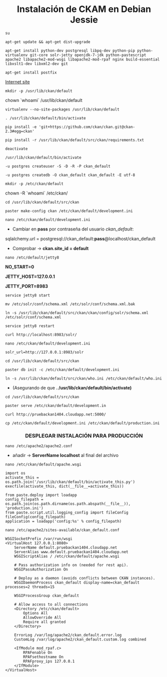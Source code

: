 # <center>Instalación de CKAM en Debian Jessie</center>

`su`

`apt-get update && apt-get dist-upgrade`

`apt-get install python-dev postgresql libpq-dev python-pip python-virtualenv git-core solr-jetty openjdk-7-jdk python-pastescript apache2 libapache2-mod-wsgi libapache2-mod-rpaf nginx build-essential libxslt1-dev libxml2-dev git`

`apt-get install postfix` 

[Internet site](pruebackan1404.pruebackan1404.a10.internal.cloudapp.net)

`mkdir -p /usr/lib/ckan/default` 

chown \`whoami` /usr/lib/ckan/default

`virtualenv --no-site-packages /usr/lib/ckan/default`

`. /usr/lib/ckan/default/bin/activate`

`pip install -e 'git+https://github.com/ckan/ckan.git@ckan-2.3#egg=ckan'`

`pip install -r /usr/lib/ckan/default/src/ckan/requirements.txt`

`deactivate`              

 `/usr/lib/ckan/default/bin/activate`

`-u postgres createuser -S -D -R -P ckan_default`

`-u postgres createdb -O ckan_default ckan_default -E utf-8`

`mkdir -p /etc/ckan/default`

chown -R \`whoami` /etc/ckan/

`cd /usr/lib/ckan/default/src/ckan`

`paster make-config ckan /etc/ckan/default/development.ini`

`nano /etc/ckan/default/development.ini`


+ Cambiar en **pass** por contraseña del usuario *ckan_default*:

sqlalchemy.url = postgresql://ckan_default:**pass**@localhost/ckan_default

+ Comprobar -> **ckan.site_id = default**

`nano /etc/default/jetty8`

**NO_START=0**

**JETTY_HOST=127.0.0.1**

**JETTY_PORT=8983**


`service jetty8 start`

`mv /etc/solr/conf/schema.xml /etc/solr/conf/schema.xml.bak`

`ln -s /usr/lib/ckan/default/src/ckan/ckan/config/solr/schema.xml /etc/solr/conf/schema.xml`

`service jetty8 restart`


`curl http://localhost:8983/solr/`

`nano /etc/ckan/default/development.ini`

`solr_url=http://127.0.0.1:8983/solr`

`cd /usr/lib/ckan/default/src/ckan`

`paster db init -c /etc/ckan/default/development.ini`


`ln -s /usr/lib/ckan/default/src/ckan/who.ini /etc/ckan/default/who.ini`


+ (Asegurando de que **. /usr/lib/ckan/default/bin/activate)**

`cd /usr/lib/ckan/default/src/ckan`

`paster serve /etc/ckan/default/development.in`

`curl http://pruebackan1404.cloudapp.net:5000/`

`cp /etc/ckan/default/development.ini /etc/ckan/default/production.ini`



### <center>DESPLEGAR INSTALACIÓN PARA PRODUCCIÓN</center>



`nano /etc/apache2/apache2.conf`

+ añadir -> **ServerName localhost** al final del archivo


`nano /etc/ckan/default/apache.wsgi`




```
import os
activate_this = os.path.join('/usr/lib/ckan/default/bin/activate_this.py')
execfile(activate_this, dict(__file__=activate_this))

from paste.deploy import loadapp
config_filepath = os.path.join(os.path.dirname(os.path.abspath(__file__)), 'production.ini')
from paste.script.util.logging_config import fileConfig
fileConfig(config_filepath)
application = loadapp('config:%s' % config_filepath)
```


`nano /etc/apache2/sites-available/ckan_default.conf`


```
WSGISocketPrefix /var/run/wsgi
<VirtualHost 127.0.0.1:8080>
    ServerName default.pruebackan1404.cloudapp.net
    ServerAlias www.default.pruebackan1404.cloudapp.net
    WSGIScriptAlias / /etc/ckan/default/apache.wsgi

    # Pass authorization info on (needed for rest api).
    WSGIPassAuthorization On

    # Deploy as a daemon (avoids conflicts between CKAN instances).
    WSGIDaemonProcess ckan_default display-name=ckan_default processes=2 threads=15

    WSGIProcessGroup ckan_default
    
    # Allow access to all connections
    <Directory /etc/ckan/default>
        Options All
        AllowOverride All
        Require all granted
    </Directory>

    ErrorLog /var/log/apache2/ckan_default.error.log
    CustomLog /var/log/apache2/ckan_default.custom.log combined

    <IfModule mod_rpaf.c>
        RPAFenable On
        RPAFsethostname On
        RPAFproxy_ips 127.0.0.1
    </IfModule>
</VirtualHost>
```







